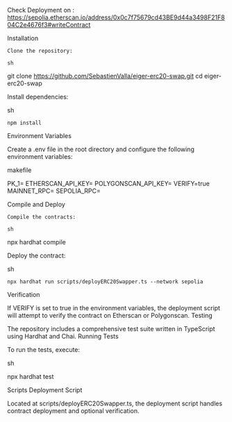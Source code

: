 Check Deployment on : https://sepolia.etherscan.io/address/0x0c7f75679cd43BE9d44a3498F21F804C2e4676f3#writeContract

Installation

    Clone the repository:

    sh

git clone https://github.com/SebastienValla/eiger-erc20-swap.git
cd eiger-erc20-swap

Install dependencies:

sh

    npm install

Environment Variables

Create a .env file in the root directory and configure the following environment variables:

makefile

PK_1=
ETHERSCAN_API_KEY=
POLYGONSCAN_API_KEY=
VERIFY=true
MAINNET_RPC=
SEPOLIA_RPC=

Compile and Deploy

    Compile the contracts:

    sh

npx hardhat compile

Deploy the contract:

sh

    npx hardhat run scripts/deployERC20Swapper.ts --network sepolia

Verification

If VERIFY is set to true in the environment variables, the deployment script will attempt to verify the contract on Etherscan or Polygonscan.
Testing

The repository includes a comprehensive test suite written in TypeScript using Hardhat and Chai.
Running Tests

To run the tests, execute:

sh

npx hardhat test

Scripts
Deployment Script

Located at scripts/deployERC20Swapper.ts, the deployment script handles contract deployment and optional verification.